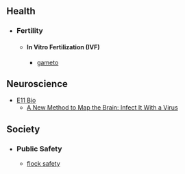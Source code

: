 ## Health
- ### Fertility
	- #### In Vitro Fertilization (IVF)
		- [gameto](https://www.gametogen.com/)
## Neuroscience
- [E11 Bio](https://e11.bio/)
	- [A New Method to Map the Brain: Infect It With a Virus](https://www.bloomberg.com/news/articles/2024-12-03/ex-google-ceo-wants-to-learn-about-brains-by-infecting-them)
## Society
- ### Public Safety
	- [flock safety](https://www.flocksafety.com/)